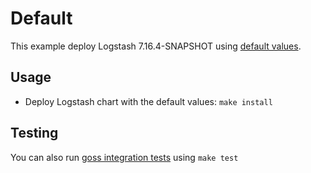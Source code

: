 # Default

This example deploy Logstash 7.16.4-SNAPSHOT using [default values][].


## Usage

* Deploy Logstash chart with the default values: `make install`


## Testing

You can also run [goss integration tests][] using `make test`


[goss integration tests]: https://github.com/elastic/helm-charts/tree/7.16/logstash/examples/default/test/goss.yaml
[default values]: https://github.com/elastic/helm-charts/tree/7.16/logstash/values.yaml
